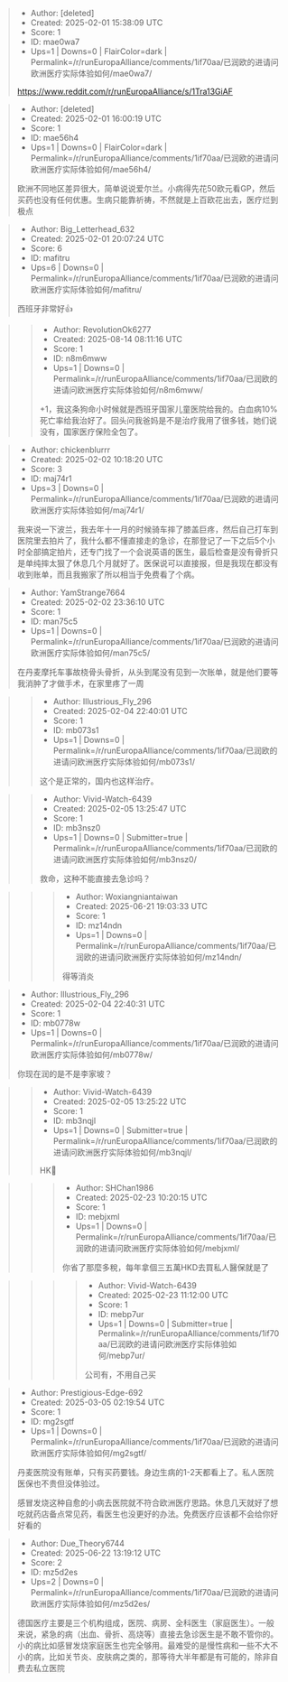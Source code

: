 > - Author: [deleted]
> - Created: 2025-02-01 15:38:09 UTC
> - Score: 1
> - ID: mae0wa7
> - Ups=1 | Downs=0 | FlairColor=dark | Permalink=/r/runEuropaAlliance/comments/1if70aa/已润欧的进请问欧洲医疗实际体验如何/mae0wa7/
>
> https://www.reddit.com/r/runEuropaAlliance/s/1Tra13GiAF

> - Author: [deleted]
> - Created: 2025-02-01 16:00:19 UTC
> - Score: 1
> - ID: mae56h4
> - Ups=1 | Downs=0 | FlairColor=dark | Permalink=/r/runEuropaAlliance/comments/1if70aa/已润欧的进请问欧洲医疗实际体验如何/mae56h4/
>
> 欧洲不同地区差异很大，简单说说爱尔兰。小病得先花50欧元看GP，然后买药也没有任何优惠。生病只能靠祈祷，不然就是上百欧花出去，医疗烂到极点

> - Author: Big_Letterhead_632
> - Created: 2025-02-01 20:07:24 UTC
> - Score: 6
> - ID: mafitru
> - Ups=6 | Downs=0 | Permalink=/r/runEuropaAlliance/comments/1if70aa/已润欧的进请问欧洲医疗实际体验如何/mafitru/
>
> 西班牙非常好👍

>> - Author: RevolutionOk6277
>> - Created: 2025-08-14 08:11:16 UTC
>> - Score: 1
>> - ID: n8m6mww
>> - Ups=1 | Downs=0 | Permalink=/r/runEuropaAlliance/comments/1if70aa/已润欧的进请问欧洲医疗实际体验如何/n8m6mww/
>>
>> \+1，我这条狗命小时候就是西班牙国家儿童医院给我的。白血病10%死亡率给我治好了。回头问我爸妈是不是治疗我用了很多钱，她们说没有，国家医疗保险全包了。

> - Author: chickenblurrr
> - Created: 2025-02-02 10:18:20 UTC
> - Score: 3
> - ID: maj74r1
> - Ups=3 | Downs=0 | Permalink=/r/runEuropaAlliance/comments/1if70aa/已润欧的进请问欧洲医疗实际体验如何/maj74r1/
>
> 我来说一下波兰，我去年十一月的时候骑车摔了膝盖巨疼，然后自己打车到医院里去拍片了，我什么都不懂直接走的急诊，在那登记了一下之后5个小时全部搞定拍片，还专门找了一个会说英语的医生，最后检查是没有骨折只是单纯摔太狠了休息几个月就好了。医保说可以直接报，但是我现在都没有收到账单，而且我搬家了所以相当于免费看了个病。

> - Author: YamStrange7664
> - Created: 2025-02-02 23:36:10 UTC
> - Score: 1
> - ID: man75c5
> - Ups=1 | Downs=0 | Permalink=/r/runEuropaAlliance/comments/1if70aa/已润欧的进请问欧洲医疗实际体验如何/man75c5/
>
> 在丹麦摩托车事故桡骨头骨折，从头到尾没有见到一次账单，就是他们要等我消肿了才做手术，在家里疼了一周

>> - Author: Illustrious_Fly_296
>> - Created: 2025-02-04 22:40:01 UTC
>> - Score: 1
>> - ID: mb073s1
>> - Ups=1 | Downs=0 | Permalink=/r/runEuropaAlliance/comments/1if70aa/已润欧的进请问欧洲医疗实际体验如何/mb073s1/
>>
>> 这个是正常的，国内也这样治疗。

>> - Author: Vivid-Watch-6439
>> - Created: 2025-02-05 13:25:47 UTC
>> - Score: 1
>> - ID: mb3nsz0
>> - Ups=1 | Downs=0 | Submitter=true | Permalink=/r/runEuropaAlliance/comments/1if70aa/已润欧的进请问欧洲医疗实际体验如何/mb3nsz0/
>>
>> 救命，这种不能直接去急诊吗？

>>> - Author: Woxiangniantaiwan
>>> - Created: 2025-06-21 19:03:33 UTC
>>> - Score: 1
>>> - ID: mz14ndn
>>> - Ups=1 | Downs=0 | Permalink=/r/runEuropaAlliance/comments/1if70aa/已润欧的进请问欧洲医疗实际体验如何/mz14ndn/
>>>
>>> 得等消炎

> - Author: Illustrious_Fly_296
> - Created: 2025-02-04 22:40:31 UTC
> - Score: 1
> - ID: mb0778w
> - Ups=1 | Downs=0 | Permalink=/r/runEuropaAlliance/comments/1if70aa/已润欧的进请问欧洲医疗实际体验如何/mb0778w/
>
> 你现在润的是不是李家坡？

>> - Author: Vivid-Watch-6439
>> - Created: 2025-02-05 13:25:22 UTC
>> - Score: 1
>> - ID: mb3nqjl
>> - Ups=1 | Downs=0 | Submitter=true | Permalink=/r/runEuropaAlliance/comments/1if70aa/已润欧的进请问欧洲医疗实际体验如何/mb3nqjl/
>>
>> HK🥹

>>> - Author: SHChan1986
>>> - Created: 2025-02-23 10:20:15 UTC
>>> - Score: 1
>>> - ID: mebjxml
>>> - Ups=1 | Downs=0 | Permalink=/r/runEuropaAlliance/comments/1if70aa/已润欧的进请问欧洲医疗实际体验如何/mebjxml/
>>>
>>> 你省了那麼多稅，每年拿個三五萬HKD去買私人醫保就是了

>>>> - Author: Vivid-Watch-6439
>>>> - Created: 2025-02-23 11:12:00 UTC
>>>> - Score: 1
>>>> - ID: mebp7ur
>>>> - Ups=1 | Downs=0 | Submitter=true | Permalink=/r/runEuropaAlliance/comments/1if70aa/已润欧的进请问欧洲医疗实际体验如何/mebp7ur/
>>>>
>>>> 公司有，不用自己买

> - Author: Prestigious-Edge-692
> - Created: 2025-03-05 02:19:54 UTC
> - Score: 1
> - ID: mg2sgtf
> - Ups=1 | Downs=0 | Permalink=/r/runEuropaAlliance/comments/1if70aa/已润欧的进请问欧洲医疗实际体验如何/mg2sgtf/
>
> 丹麦医院没有账单，只有买药要钱。身边生病的1-2天都看上了。私人医院医保也不贵但没体验过。        
>          
> 感冒发烧这种自愈的小病去医院就不符合欧洲医疗思路。休息几天就好了想吃就药店备点常见药，看医生也没更好的办法。免费医疗应该都不会给你好好看的

> - Author: Due_Theory6744
> - Created: 2025-06-22 13:19:12 UTC
> - Score: 2
> - ID: mz5d2es
> - Ups=2 | Downs=0 | Permalink=/r/runEuropaAlliance/comments/1if70aa/已润欧的进请问欧洲医疗实际体验如何/mz5d2es/
>
> 德国医疗主要是三个机构组成，医院、病房、全科医生（家庭医生）。一般来说，紧急的病（出血、骨折、高烧等）直接去急诊医生是不敢不管你的。小的病比如感冒发烧家庭医生也完全够用。最难受的是慢性病和一些不大不小的病，比如关节炎、皮肤病之类的，那等待大半年都是有可能的，除非自费去私立医院
